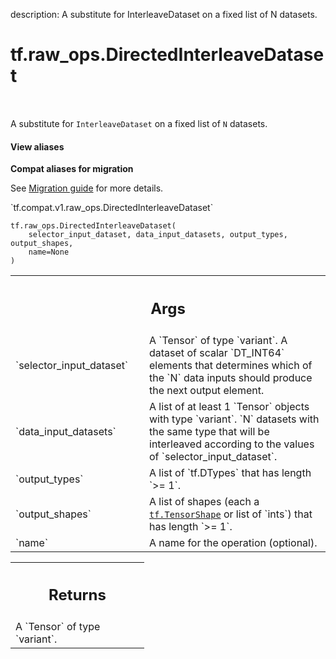description: A substitute for InterleaveDataset on a fixed list of N datasets.

<div itemscope itemtype="http://developers.google.com/ReferenceObject">
<meta itemprop="name" content="tf.raw_ops.DirectedInterleaveDataset" />
<meta itemprop="path" content="Stable" />
</div>

# tf.raw_ops.DirectedInterleaveDataset

<!-- Insert buttons and diff -->

<table class="tfo-notebook-buttons tfo-api nocontent" align="left">

</table>



A substitute for `InterleaveDataset` on a fixed list of `N` datasets.

<section class="expandable">
  <h4 class="showalways">View aliases</h4>
  <p>
<b>Compat aliases for migration</b>
<p>See
<a href="https://www.tensorflow.org/guide/migrate">Migration guide</a> for
more details.</p>
<p>`tf.compat.v1.raw_ops.DirectedInterleaveDataset`</p>
</p>
</section>

<pre class="devsite-click-to-copy prettyprint lang-py tfo-signature-link">
<code>tf.raw_ops.DirectedInterleaveDataset(
    selector_input_dataset, data_input_datasets, output_types, output_shapes,
    name=None
)
</code></pre>



<!-- Placeholder for "Used in" -->


<!-- Tabular view -->
 <table class="responsive fixed orange">
<colgroup><col width="214px"><col></colgroup>
<tr><th colspan="2"><h2 class="add-link">Args</h2></th></tr>

<tr>
<td>
`selector_input_dataset`
</td>
<td>
A `Tensor` of type `variant`.
A dataset of scalar `DT_INT64` elements that determines which of the
`N` data inputs should produce the next output element.
</td>
</tr><tr>
<td>
`data_input_datasets`
</td>
<td>
A list of at least 1 `Tensor` objects with type `variant`.
`N` datasets with the same type that will be interleaved according to
the values of `selector_input_dataset`.
</td>
</tr><tr>
<td>
`output_types`
</td>
<td>
A list of `tf.DTypes` that has length `>= 1`.
</td>
</tr><tr>
<td>
`output_shapes`
</td>
<td>
A list of shapes (each a <a href="../../tf/TensorShape.md"><code>tf.TensorShape</code></a> or list of `ints`) that has length `>= 1`.
</td>
</tr><tr>
<td>
`name`
</td>
<td>
A name for the operation (optional).
</td>
</tr>
</table>



<!-- Tabular view -->
 <table class="responsive fixed orange">
<colgroup><col width="214px"><col></colgroup>
<tr><th colspan="2"><h2 class="add-link">Returns</h2></th></tr>
<tr class="alt">
<td colspan="2">
A `Tensor` of type `variant`.
</td>
</tr>

</table>

